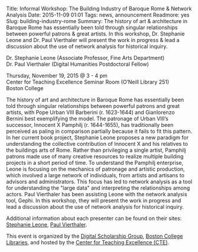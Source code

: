 Title: Informal Workshop: The Building Industry of Baroque Rome & Network Analysis 
Date: 2015-11-09 01:01 
Tags: news, announcement 
Readmore: yes
Slug: building-industry-rome
Summary: The history of art & architecture in Baroque Rome has essentially been told through singular relationships between powerful patrons & great artists. In this workshop, Dr. Stephanie Leone and Dr. Paul Vierthaler will present the work in progress & lead a discussion about the use of network analysis for historical inquiry.
 
<p>
Dr. Stephanie Leone (Associate Professor, Fine Arts Department) <br />
Dr. Paul Vierthaler (Digital Humanities Postdoctoral Fellow) </p>

<p>
Thursday, November 19, 2015 @ 3 - 4 pm <br />
Center for Teaching Excellence Seminar Room (O’Neill Library 251)<br />
Boston College</p>
 
<p>The history of art and architecture in Baroque Rome has essentially been told through singular relationships between powerful patrons and great artists, with Pope Urban VIII Barberini (r. 1623-1644) and Gianlorenzo Bernini best exemplifying the model. The patronage of Urban VIII’s successor, Innocent X Pamphilj (r. 1644-1655), has traditionally been perceived as paling in comparison partially because it fails to fit this pattern. In her current book project, Stephanie Leone proposes a new paradigm for understanding the collective contribution of Innocent X and his relatives to the buildings arts of Rome. Rather than privileging a single artist, Pamphilj patrons made use of many creative resources to realize multiple building projects in a short period of time. To understand the Pamphilj enterprise, Leone is focusing on the mechanics of patronage and artistic production, which involved a large network of individuals, from artists and artisans to advisors and administrators. This focus has led to network analysis as a tool for understanding the "large data" and interpreting the relationships among actors. Paul Vierthaler has been assisting Leone with the network analysis tool, Gephi. In this workshop, they will present the work in progress and lead a discussion about the use of network analysis for historical inquiry.</p>
 
<p>Additional information about each presenter can be found on their sites: <a href="https://www.bc.edu/schools/cas/finearts/faculty/arthistory/leone.html" target="_blank" rel="noopener">Stephanie Leone</a>,  <a href="http://pvierth.herokuapp.com/" target="_blank" rel="noopener">Paul Vierthaler</a>. </p>

<p>This event is organized by the <a href="http://library.bc.edu/digschol/" target="_blank" rel="noopener">Digital Scholarship Group</a>, <a href="http://library.bc.edu/" target="_blank" rel="noopener">Boston College Libraries</a>, and hosted by the <a href="http://www.bc.edu/offices/cte.html" target="_blank" rel="noopener">Center for Teaching Excellence (CTE)</a>.</p>
